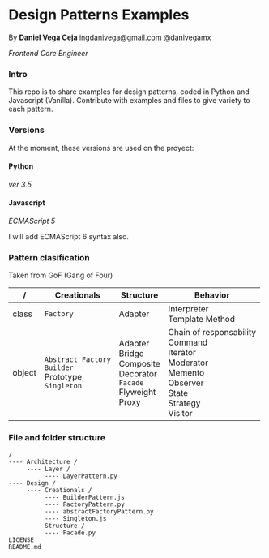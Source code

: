 # Design Patterns Examples

By
__Daniel Vega Ceja__
<ingdanivega@gmail.com>
@danivegamx

*Frontend Core Engineer*

### Intro

This repo is to share examples for design patterns, coded in Python and Javascript (Vanilla). Contribute with examples and files to give variety to each pattern.

### Versions

At the moment, these versions are used on the proyect:

#### Python

*ver 3.5*

#### Javascript

*ECMAScript 5*

I will add ECMAScript 6 syntax also.

### Pattern clasification

Taken from GoF (Gang of Four)

| / | Creationals   | Structure     | Behavior     |
| --- | ------------- | ------------- | ----------- |
| class | `Factory`       | Adapter       | Interpreter<br>Template Method |
| object | `Abstract Factory`<br>`Builder`<br>Prototype<br>`Singleton`      | Adapter<br>Bridge<br>Composite<br>Decorator<br>`Facade`<br>Flyweight<br>Proxy      | Chain of responsability<br>Command<br>Iterator<br>Moderator<br>Memento<br>Observer<br>State<br>Strategy<br>Visitor |

### File and folder structure

```
/
---- Architecture /
     ---- Layer /
          ---- LayerPattern.py
---- Design /
     ---- Creationals /
          ---- BuilderPattern.js
          ---- FactoryPattern.py
          ---- abstractFactoryPattern.py
          ---- Singleton.js
     ---- Structure /
          ---- Facade.py
LICENSE
README.md
```
